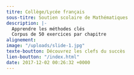 ```yaml
---
titre: Collège/Lycée français
sous-titre: Soutien scolaire de Mathématiques
description: |-
  Apprendre les méthodes clés
  Corpus de 50 exercices par chapitre
alignement: 
image: "/uploads/slide-1.jpg"
texte-boutton: Découvrez les clefs du succès
lien-boutton: "/index.html"
date: 2017-12-02 00:26:32 +0000
---
```

